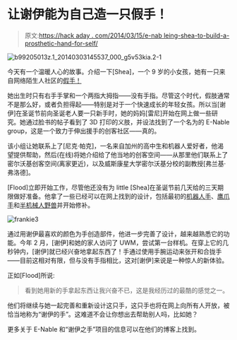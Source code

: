# 让谢伊能为自己造一只假手！

> 原文:[https://hack aday . com/2014/03/15/e-nab leing-shea-to-build-a-prosthetic-hand-for-self/](https://hackaday.com/2014/03/15/e-nableing-shea-to-build-a-prosthetic-hand-for-herself/)

![b99205013z.1_20140303145537_000_g5v53kia.2-1](../Images/5a2016615241f24fceca48ac454943bc.png)

今天有一个温暖人心的故事。介绍一下[Shea]，一个 9 岁的小女孩，她有一只来自网络陌生人社区的[假手！](http://www.jsonline.com/news/health/online-community-lends-a-hand-to-build-prosthesis-for-mukwonago-girl-b99205013z1-248250401.html?ipad=y)

她出生时只有右手手掌和一个两指大拇指——没有手指。尽管这个时代，假肢通常不是那么好，或者负担得起——特别是对于一个快速成长的年轻女孩。所以当[谢伊]在圣诞节前向圣诞老人要一只新手时，她的妈妈[雷尼]开始在网上做一些研究。她通过脸书的帖子看到了 3D 打印的义肢，并设法找到了一个名为的 E-Nable group，这是一个致力于伸出援手的创客社区——真的。

该小组让她联系上了[尼克·帕克]，一名来自加州的高中生和机器人爱好者，他渴望提供帮助，然后(在线)将她介绍给了他当地的创客空间——从那里他们联系上了密尔沃基创客空间(离家更近)，以及威斯康星大学密尔沃基分校的副教授[弗兰基·弗洛德]。

[Flood]立即开始工作，尽管他还没有为 little [Shea]在圣诞节前几天给的三天期限做好准备。他拿了一些已经可以在网上找到的设计，包括最初的[机器人手](http://www.robohand.net/)、[鹰爪手](https://www.thingiverse.com/thing:229620)和[半机械人野兽](http://enablingthefuture.org/tag/cyborg-beast/)并开始修补。

![frankie3](../Images/e1f0dba8955b04369e4f0ec9b1e0ffd3.png)

通过用谢伊最喜欢的颜色为手创造部件，他进一步完善了设计，越来越熟悉它的功能。今年 2 月，[谢伊]和她的家人访问了 UWM，尝试第一台样机。在穿上它的几秒钟内，[谢伊]就已经兴奋地拿起东西了！手通过使用手腕运动来张开和合拢手——目前这相对有限，但与没有手指相比，这对[谢伊]来说是一种惊人的新体验。

正如[Flood]所说:

> 看到她用新的手拿起东西让我兴奋不已，这是我经历过的最酷的感觉之一。

他们将继续与她一起完善和重新设计这只手，这只手也将在网上向所有人开放，被恰当地称为“谢伊的手”。这难道不会让你想出去帮助别人吗，比如她？

更多关于 E-Nable 和“谢伊之手”项目的信息可以在他们的博客上找到。